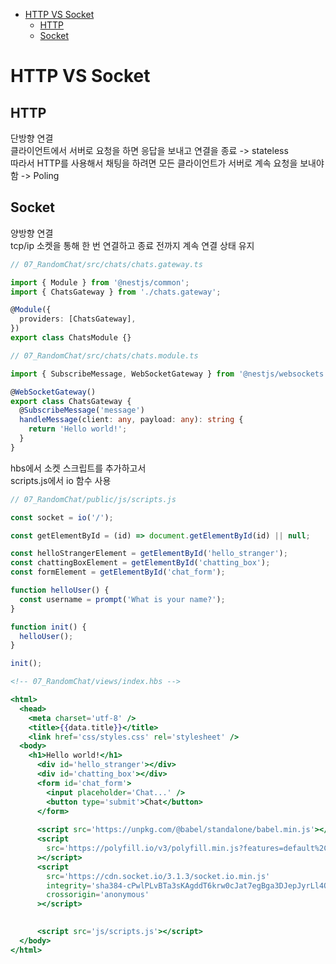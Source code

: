 <!-- TOC -->

- [HTTP VS Socket](#http-vs-socket)
  - [HTTP](#http)
  - [Socket](#socket)

<!-- /TOC -->

# HTTP VS Socket
## HTTP
단방향 연결  
클라이언트에서 서버로 요청을 하면 응답을 보내고 연결을 종료 -> stateless  
따라서 HTTP를 사용해서 채팅을 하려면 모든 클라이언트가 서버로 계속 요청을 보내야 함 -> Poling

## Socket
양방향 연결  
tcp/ip 소켓을 통해 한 번 연결하고 종료 전까지 계속 연결 상태 유지

``` typescript
// 07_RandomChat/src/chats/chats.gateway.ts

import { Module } from '@nestjs/common';
import { ChatsGateway } from './chats.gateway';

@Module({
  providers: [ChatsGateway],
})
export class ChatsModule {}
```

``` typescript
// 07_RandomChat/src/chats/chats.module.ts

import { SubscribeMessage, WebSocketGateway } from '@nestjs/websockets';

@WebSocketGateway()
export class ChatsGateway {
  @SubscribeMessage('message')
  handleMessage(client: any, payload: any): string {
    return 'Hello world!';
  }
}
```

hbs에서 소켓 스크립트를 추가하고서  
scripts.js에서 io 함수 사용
``` javascript
// 07_RandomChat/public/js/scripts.js

const socket = io('/');

const getElementById = (id) => document.getElementById(id) || null;

const helloStrangerElement = getElementById('hello_stranger');
const chattingBoxElement = getElementById('chatting_box');
const formElement = getElementById('chat_form');

function helloUser() {
  const username = prompt('What is your name?');
}

function init() {
  helloUser();
}

init();
```

``` hbs
<!-- 07_RandomChat/views/index.hbs -->

<html>
  <head>
    <meta charset='utf-8' />
    <title>{{data.title}}</title>
    <link href='css/styles.css' rel='stylesheet' />
  <body>
    <h1>Hello world!</h1>
      <div id='hello_stranger'></div>
      <div id='chatting_box'></div>
      <form id='chat_form'>
        <input placeholder='Chat...' />
        <button type='submit'>Chat</button>
      </form>      
    
      <script src='https://unpkg.com/@babel/standalone/babel.min.js'></script>
      <script
        src='https://polyfill.io/v3/polyfill.min.js?features=default%2Ces2015%2Ces2016%2Ces2017%2Ces2018%2Ces2019'
      ></script>
      <script
        src='https://cdn.socket.io/3.1.3/socket.io.min.js'
        integrity='sha384-cPwlPLvBTa3sKAgddT6krw0cJat7egBga3DJepJyrLl4Q9/5WLra3rrnMcyTyOnh'
        crossorigin='anonymous'
      ></script>

      
      <script src='js/scripts.js'></script>
  </body>
</html>

```